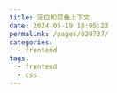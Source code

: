 ```yaml
---
title: 定位和层叠上下文
date: 2024-05-19 18:05:23
permalink: /pages/029737/
categories: 
  - frontend
tags: 
  - frontend
  - css
---
```

